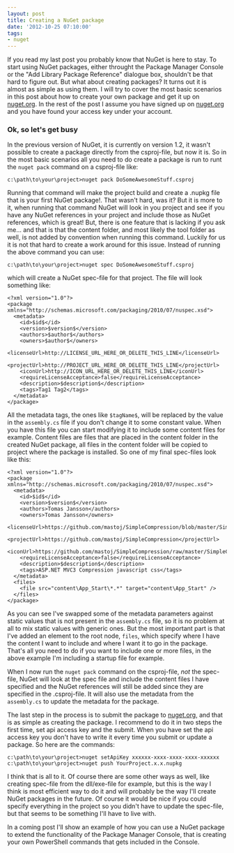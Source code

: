 ```yaml
---
layout: post
title: Creating a NuGet package
date: '2012-10-25 07:10:00'
tags:
- nuget
---
```


If you read my last post you probably know that NuGet is here to stay. To start using NuGet packages, either throught the Package Manager Console or the "Add Library Package Reference" dialogue box, shouldn't be that hard to figure out. But what about creating packages? It turns out it is almost as simple as using them. I will try to cover the most basic scenarios in this post about how to create your own package and get it up on [nuget.org](http://www.nuget.org/). In the rest of the post I assume you have signed up on [nuget.org](http://www.nuget.org) and you have found your access key under your account.

### Ok, so let's get busy
In the previous version of NuGet, it is currently on version 1.2, it wasn't possible to create a package directly from the csproj-file, but now it is. So in the most basic scenarios all you need to do create a package is run to runt the `nuget pack` command on a csproj-file like:

    c:\path\to\your\project>nuget pack DoSomeAwesomeStuff.csproj

Running that command will make the project build and create a .nupkg file that is your first NuGet package!. That wasn't hard, was it? But it is more to it, when running that command NuGet will look in you project and see if you have any NuGet references in your project and include those as NuGet references, which is great! But, there is one feature that is lacking if you ask me... and that is that the content folder, and most likely the tool folder as well, is not added by convention when running this command. Luckily for us it is not that hard to create a work around for this issue. Instead of running the above command you can use:

    c:\path\to\your\project>nuget spec DoSomeAwesomeStuff.csproj

which will create a NuGet spec-file for that project. The file will look something like: 

	<?xml version="1.0"?>
	<package xmlns="http://schemas.microsoft.com/packaging/2010/07/nuspec.xsd">
	  <metadata>
		<id>$id$</id>
		<version>$version$</version>
		<authors>$author$</authors>
		<owners>$author$</owners>
		<licenseUrl>http://LICENSE_URL_HERE_OR_DELETE_THIS_LINE</licenseUrl>
		<projectUrl>http://PROJECT_URL_HERE_OR_DELETE_THIS_LINE</projectUrl>
		<iconUrl>http://ICON_URL_HERE_OR_DELETE_THIS_LINE</iconUrl>
		<requireLicenseAcceptance>false</requireLicenseAcceptance>
		<description>$description$</description>
		<tags>Tag1 Tag2</tags>
	  </metadata>
	</package>

All the metadata tags, the ones like `$tagName$`, will be replaced by the value in the `assembly.cs` file if you don't change it to some constant value. When you have this file you can start modifying it to include some content files for example. Content files are files that are placed in the content folder in the created NuGet package, all files in the content folder will be copied to project where the package is installed. So one of my final spec-files look like this: 

	<?xml version="1.0"?>
	<package xmlns="http://schemas.microsoft.com/packaging/2010/07/nuspec.xsd">
	  <metadata>
		<id>$id$</id>
		<version>$version$</version>
		<authors>Tomas Jansson</authors>
		<owners>Tomas Jansson</owners>
		<licenseUrl>https://github.com/mastoj/SimpleCompression/blob/master/SimpleCompression/license.txt</licenseUrl>
		<projectUrl>https://github.com/mastoj/SimpleCompression</projectUrl>
		<iconUrl>https://github.com/mastoj/SimpleCompression/raw/master/SimpleCompression/SimpleCompression_icon.png</iconUrl>
		<requireLicenseAcceptance>false</requireLicenseAcceptance>
		<description>$description$</description>
		<tags>ASP.NET MVC3 Compression javascript css</tags>
	  </metadata>
	  <files>
		<file src="content\App_Start\*.*" target="content\App_Start" />
	  </files>
	</package>

As you can see I've swapped some of the metadata parameters against static values that is not present in the `assembly.cs` file, so it is no problem at all to mix static values with generic ones. But the most important part is that I've added an element to the root node, `files`, which specify where I have the content I want to include and where I want it to go in the package. That's all you need to do if you want to include one or more files, in the above example I'm including a startup file for example.

When I now run the `nuget pack` command on the csproj-file, *not* the spec-file, NuGet will look at the spec file and include the content files I have specified and the NuGet references will still be added since they are specified in the .csproj-file. It will also use the metadata from the `assembly.cs` to update the metadata for the package.

The last step in the process is to submit the package to [nuget.org](http://www.nuget.org/), and that is as simple as creating the package. I recommend to do it in two steps the first time, set api access key and the submit. When you have set the api access key you don't have to write it every time you submit or update a package. So here are the commands:

    c:\path\to\your\project>nuget setApiKey xxxxxx-xxxx-xxxx-xxxx-xxxxxx
    c:\path\to\your\project>nuget push YourProject.x.x.nupkg


I think that is all to it. Of course there are some other ways as well, like creating spec-file from the dll/exe-file for example, but this is the way I think is most efficient way to do it and will probably be the way I'll create NuGet packages in the future. Of course it would be nice if you could specify everything in the project so you didn't have to update the spec-file, but that seems to be something I'll have to live with.

In a coming post I'll show an example of how you can use a NuGet package to extend the functionality of the Package Manager Console, that is creating your own PowerShell commands that gets included in the Console.